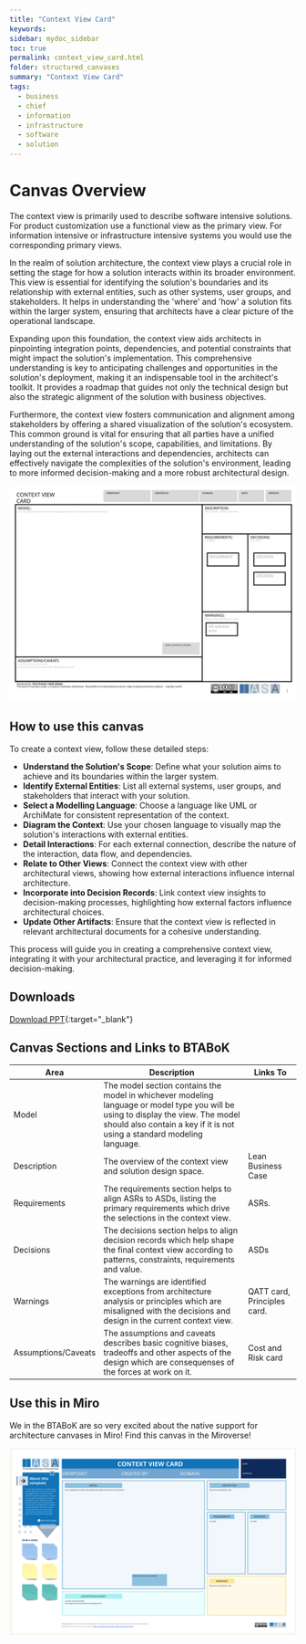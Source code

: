 ```yaml
---
title: "Context View Card"
keywords: 
sidebar: mydoc_sidebar
toc: true
permalink: context_view_card.html
folder: structured_canvases
summary: "Context View Card"
tags: 
  - business
  - chief
  - information
  - infrastructure
  - software
  - solution
---
```


# Canvas Overview

The context view is primarily used to describe software intensive solutions. For product customization use a functional view as the primary view. For information intensive or infrastructure intensive systems you would use the corresponding primary views.

In the realm of solution architecture, the context view plays a crucial role in setting the stage for how a solution interacts within its broader environment. This view is essential for identifying the solution's boundaries and its relationship with external entities, such as other systems, user groups, and stakeholders. It helps in understanding the 'where' and 'how' a solution fits within the larger system, ensuring that architects have a clear picture of the operational landscape.

Expanding upon this foundation, the context view aids architects in pinpointing integration points, dependencies, and potential constraints that might impact the solution's implementation. This comprehensive understanding is key to anticipating challenges and opportunities in the solution's deployment, making it an indispensable tool in the architect's toolkit. It provides a roadmap that guides not only the technical design but also the strategic alignment of the solution with business objectives.

Furthermore, the context view fosters communication and alignment among stakeholders by offering a shared visualization of the solution's ecosystem. This common ground is vital for ensuring that all parties have a unified understanding of the solution's scope, capabilities, and limitations. By laying out the external interactions and dependencies, architects can effectively navigate the complexities of the solution's environment, leading to more informed decision-making and a more robust architectural design.

![image001](media/context_view_card.svg)

## How to use this canvas

To create a context view, follow these detailed steps:

- **Understand the Solution's Scope**: Define what your solution aims to achieve and its boundaries within the larger system.
- **Identify External Entities**: List all external systems, user groups, and stakeholders that interact with your solution.
- **Select a Modelling Language**: Choose a language like UML or ArchiMate for consistent representation of the context.
- **Diagram the Context**: Use your chosen language to visually map the solution's interactions with external entities.
- **Detail Interactions**: For each external connection, describe the nature of the interaction, data flow, and dependencies.
- **Relate to Other Views**: Connect the context view with other architectural views, showing how external interactions influence internal architecture.
- **Incorporate into Decision Records**: Link context view insights to decision-making processes, highlighting how external factors influence architectural choices.
- **Update Other Artifacts**: Ensure that the context view is reflected in relevant architectural documents for a cohesive understanding.

This process will guide you in creating a comprehensive context view, integrating it with your architectural practice, and leveraging it for informed decision-making.

## Downloads

[Download PPT](media/ppt/context_view_card.ppt){:target="_blank"}

## Canvas Sections and Links to BTABoK

| Area                | Description                                                                                                                                                                                                   | Links To                    |
| ------------------- | ------------------------------------------------------------------------------------------------------------------------------------------------------------------------------------------------------------- | --------------------------- |
| Model               | The model section contains the model in whichever modeling language or model type you will be using to display the view. The model should also contain a key if it is not using a standard modeling language. |                             |
| Description         | The overview of the context view and solution design space.                                                                                                                                                   | Lean Business Case          |
| Requirements        | The requirements section helps to align ASRs to ASDs, listing the primary requirements which drive the selections in the context view.                                                                        | ASRs.                       |
| Decisions           | The decisions section helps to align decision records which help shape the final context view according to patterns, constraints, requirements and value.                                                     | ASDs                        |
| Warnings            | The warnings are identified exceptions from architecture analysis or principles which are misaligned with the decisions and design in the current context view.                                               | QATT card, Principles card. |
| Assumptions/Caveats | The assumptions and caveats describes basic cognitive biases, tradeoffs and other aspects of the design which are consequenses of the forces at work on it.                                                   | Cost and Risk card          |

## Use this in Miro

We in the BTABoK are so very excited about the native support for architecture canvases in Miro! Find this canvas in the Miroverse!

![Screenshot 2024-03-26 at 19.13.00.png](../../media/7660573e128434ad36fc7342f44cde90886bd04c.png)